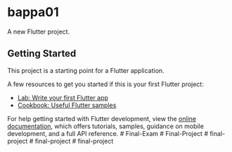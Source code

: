 # bappa01

A new Flutter project.

## Getting Started

This project is a starting point for a Flutter application.

A few resources to get you started if this is your first Flutter project:

- [Lab: Write your first Flutter app](https://docs.flutter.dev/get-started/codelab)
- [Cookbook: Useful Flutter samples](https://docs.flutter.dev/cookbook)

For help getting started with Flutter development, view the
[online documentation](https://docs.flutter.dev/), which offers tutorials,
samples, guidance on mobile development, and a full API reference.
#   F i n a l - E x a m  
 #   F i n a l - P r o j e c t  
 #   f i n a l - p r o j e c t  
 #   f i n a l - p r o j e c t  
 #   f i n a l - p r o j e c t  
 